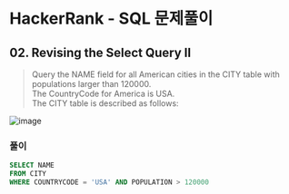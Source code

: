 # HackerRank - SQL 문제풀이

## 02. Revising the Select Query Ⅱ
> Query the NAME field for all American cities in the CITY table with populations larger than 120000. <br>The CountryCode for America is USA. <br>The CITY table is described as follows:

  ![image](https://user-images.githubusercontent.com/74661937/151807119-03cc24ef-715d-4a05-a06d-0dbf9e07f695.png)

### 풀이
  ```SQL
  SELECT NAME
  FROM CITY
  WHERE COUNTRYCODE = 'USA' AND POPULATION > 120000
  ```
